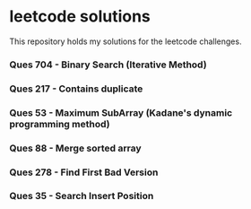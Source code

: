 # leetcode solutions
This repository holds my solutions for the leetcode challenges.

### Ques 704 - Binary Search (Iterative Method)
### Ques 217 - Contains duplicate
### Ques 53 - Maximum SubArray (Kadane's dynamic programming method)
### Ques 88 - Merge sorted array
### Ques 278 - Find First Bad Version
### Ques 35 - Search Insert Position


